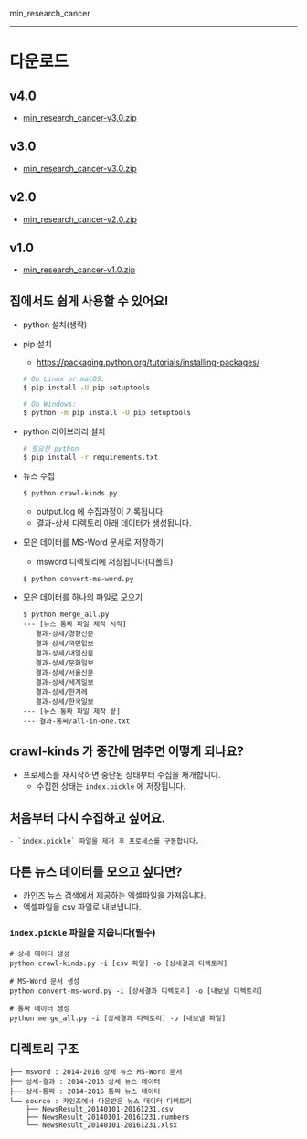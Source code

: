 min_research_cancer

---

# 다운로드

## v4.0
- [min_research_cancer-v3.0.zip](https://github.com/heshed/min_research_cancer/archive/v4.0.zip)

## v3.0
- [min_research_cancer-v3.0.zip](https://github.com/heshed/min_research_cancer/archive/v3.0.zip)

## v2.0
- [min_research_cancer-v2.0.zip](https://github.com/heshed/min_research_cancer/archive/v2.0.zip)

## v1.0
- [min_research_cancer-v1.0.zip](https://github.com/heshed/min_research_cancer/archive/v1.0.zip)

## 집에서도 쉽게 사용할 수 있어요!

- python 설치(생략)

- pip 설치
  - https://packaging.python.org/tutorials/installing-packages/
  ```bash
  # On Linux or macOS:
  $ pip install -U pip setuptools
  
  # On Windows:
  $ python -m pip install -U pip setuptools
  ```

- python 라이브러리 설치
  ```bash
  # 필요한 python
  $ pip install -r requirements.txt
  ```

- 뉴스 수집
  ```
  $ python crawl-kinds.py
  ```
  - output.log 에 수집과정이 기록됩니다.
  - 결과-상세 디렉토리 아래 데이터가 생성됩니다.

- 모은 데이터를 MS-Word 문서로 저장하기
  - msword 디렉토리에 저장됩니다(디폴트)
  ```
  $ python convert-ms-word.py
  ```
  

- 모은 데이터를 하나의 파일로 모으기
  ```
  $ python merge_all.py
  --- [뉴스 통짜 파일 제작 시작]
     결과-상세/경향신문
     결과-상세/국민일보
     결과-상세/내일신문
     결과-상세/문화일보
     결과-상세/서울신문
     결과-상세/세계일보
     결과-상세/한겨레
     결과-상세/한국일보
  --- [뉴스 통짜 파일 제작 끝]
  --- 결과-통짜/all-in-one.txt
  ```

## crawl-kinds 가 중간에 멈추면 어떻게 되나요?
  - 프로세스를 재시작하면 중단된 상태부터 수집을 재개합니다.
    - 수집한 상태는 `index.pickle` 에 저장됩니다.
    
## 처음부터 다시 수집하고 싶어요.
    - `index.pickle` 파일을 제거 후 프로세스를 구동합니다.

## 다른 뉴스 데이터를 모으고 싶다면?

- 카인즈 뉴스 검색에서 제공하는 엑셀파일을 가져옵니다.
- 엑셀파일을 csv 파일로 내보냅니다.

### `index.pickle` 파일을 지웁니다(필수)

  ```
  # 상세 데이터 생성
  python crawl-kinds.py -i [csv 파일] -o [상세결과 디렉토리]

  # MS-Word 문서 생성
  python convert-ms-word.py -i [상세결과 디렉토리] -o [내보낼 디렉토리]
  
  # 통짜 데이터 생성
  python merge_all.py -i [상세결과 디렉토리] -o [내보낼 파일]
  ```

## 디렉토리 구조

```
├── msword : 2014-2016 상세 뉴스 MS-Word 문서
├── 상세-결과 : 2014-2016 상세 뉴스 데이터
├── 상세-통짜 : 2014-2016 통짜 뉴스 데이터
└── source : 카인즈에서 다운받은 뉴스 데이터 디렉토리
    ├── NewsResult_20140101-20161231.csv
    ├── NewsResult_20140101-20161231.numbers
    └── NewsResult_20140101-20161231.xlsx
```
